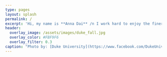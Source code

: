 ```yaml
---
type: pages
layout: splash
permalink: /
excerpt: 'Hi, my name is **Anna Dai** /n I work hard to enjoy the finer things in life with dignity'
header:
  overlay_image: /assets/images/duke_fall.jpg
  overlay_color: #FBF9F6
  overlay_filter: 0.3
caption: "Photo by: [Duke University](https://www.facebook.com/DukeUniv/photos/pcb.10158247929666475/10158247928966475/)"
---
```




